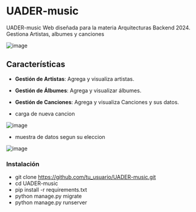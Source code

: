 # UADER-music

UADER-music Web diseñada para la materia Arquitecturas Backend 2024. Gestiona Artistas, albumes y canciones 

![image](https://github.com/Galarza-Francisco/Arquitectura-Backend-UADER-/assets/91553669/c125d1d9-1069-4bbd-9a64-5a0aa7803077)


## Características

- **Gestión de Artistas**: Agrega y visualiza artistas.
- **Gestión de Álbumes**: Agrega y visualizar álbumes.
- **Gestión de Canciones**: Agrega y visualiza Canciones y sus datos.



- carga de nueva cancion

![image](https://github.com/Galarza-Francisco/Arquitectura-Backend-UADER-/assets/91553669/5b8ae97a-4f38-4be9-aa68-e5c16e1ae7f3)


- muestra de datos segun su eleccion

 ![image](https://github.com/Galarza-Francisco/Arquitectura-Backend-UADER-/assets/91553669/34b6ba7f-5bb4-4e73-919d-2f3bc7f9d3e0)



### Instalación

- git clone https://github.com/tu_usuario/UADER-music.git
- cd UADER-music
- pip install -r requirements.txt
- python manage.py migrate
- python manage.py runserver
